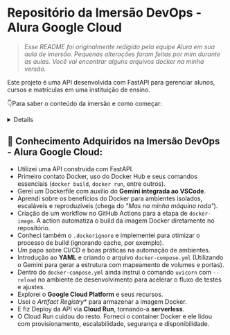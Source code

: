 # Repositório da Imersão DevOps - Alura Google Cloud

>*Esse README foi originalmente redigido pela equipe Alura em sua aula de imersão. Pequenas alterações foram feitas por mim durante as aulas. Você vai encontrar alguns arquivos docker na minha versão.*

Este projeto é uma API desenvolvida com FastAPI para gerenciar alunos, cursos e matrículas em uma instituição de ensino.

👇Para saber o conteúdo da imersão e como começar:
<details>
   
## Pré-requisitos

- [Python 3.10 ou superior instalado](https://www.python.org/downloads/)
- [Git](https://git-scm.com/downloads)
- [Docker](https://www.docker.com/get-started/)

## Passos para subir o projeto

1. **Faça o download do repositório:**
   [Clique aqui para realizar o download](https://github.com/guilhermeonrails/imersao-devops/archive/refs/heads/main.zip)

2. **Crie um ambiente virtual:**
   ```sh
   python3 -m venv ./venv
   ```

3. **Ative o ambiente virtual:**
   - No Linux/Mac:
     ```sh
     source venv/bin/activate
     ```
   - No Windows:
     ```sh
     venv\Scripts\activate
     ```

4. **Instale as dependências:**
   ```sh
   pip install -r requirements.txt
   ```

5. **Execute a aplicação:**
   ```sh
   uvicorn app:app --reload
   ```

6. **Acesse a documentação interativa:**

   Abra o navegador e acesse:  
   [http://127.0.0.1:8000/docs](http://0.0.0.0:8000/docs)
   >*Talvez você aqui precise usar [http://localhost:8000/docs](http://localhost:8000/docs) caso não abra pelo link acima no seu ambiente*

   Aqui você pode testar todos os endpoints da API de forma interativa.

---

## Estrutura do Projeto

- `app.py`: Arquivo principal da aplicação FastAPI.
- `models.py`: Modelos do banco de dados (SQLAlchemy).
- `schemas.py`: Schemas de validação (Pydantic).
- `database.py`: Configuração do banco de dados SQLite.
- `routers/`: Diretório com os arquivos de rotas (alunos, cursos, matrículas).
- `requirements.txt`: Lista de dependências do projeto.

---

- O banco de dados SQLite será criado automaticamente como `escola.db` na primeira execução.
- Para reiniciar o banco, basta apagar o arquivo `escola.db` (isso apagará todos os dados).

</details>

## 🧠 Conhecimento Adquiridos na Imersão DevOps - Alura Google Cloud:

- Utilizei uma API construida com FastAPI.
- Primeiro contato Docker, uso do Docker Hub e seus comandos essenciais (`docker build`, `docker run`, entre outros).
- Gerei um Dockerfile com auxilio do **Gemini integrada ao VSCode**.
- Aprendi sobre os benefícios do Docker para ambientes isolados, escaláveis e reproduzíveis (chega do *"Mas na minha máquina roda"*).
- Criação de um workflow no GitHub Actions para a etapa de `docker-image`. A action automatiza o build da imagem Docker diretamente no repositório.
- Conheci também o `.dockerignore` e implementei para otimizar o processo de build (ignorando cache, por exemplo).
- Um papo sobre CI/CD e boas práticas na automação de ambientes.
- Introdução ao **YAML** e criando o arquivo `docker-compose.yml` (Utilizando o Gemini para gerar a estrutura com mapeamento de volumes e portas).
- Dentro do `docker-compose.yml` ainda instrui o comando `uvicorn` com `--reload` no ambiente de desenvolvimento para acelerar o fluxo de testes e ajustes.
- Explorei o **Google Cloud Platform** e seus recursos.
- Usei o *Artifact Registry** para armazenar a imagem Docker.
- E fiz Deploy da API via **Cloud Run**, tornando-a **serverless**.
- O Cloud Run cuidou do resto. Forneci o container Docker e ele lidou com provisionamento, escalabilidade, segurança e disponibilidade.
